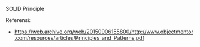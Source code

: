 SOLID Principle




Referensi:
- https://web.archive.org/web/20150906155800/http://www.objectmentor.com/resources/articles/Principles_and_Patterns.pdf